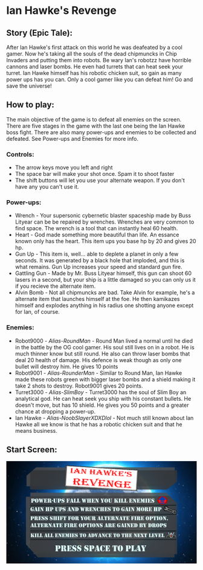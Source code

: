 # Ian Hawke's Revenge

## Story (Epic Tale):
After Ian Hawke's first attack on this world he was deafeated by a cool gamer. Now he's taking all the souls of the dead chipmuncks in Chip Invaders and putting them into robots. Be wary Ian's robotzz have horrible cannons and laser bombs. He even had turrets that can heat seek your turret. Ian Hawke himself has his robotic chicken suit, so gain as many power ups has you can. Only a cool gamer like you can defeat him! Go and save the universe!

## How to play:
The main objective of the game is to defeat all enemies on the screen. There are five stages in the game with the last one being the Ian Hawke boss fight. There are also many power-ups and enemies to be collected and defeated. See Power-ups and Enemies for more info.

### Controls:
- The arrow keys move you left and right
- The space bar will make your shot once. Spam it to shoot faster
- The shift buttons will let you use your alternate weapon. If you don't have any you can't use it.

### Power-ups:
- Wrench - Your supersonic cybernetic blaster spaceship made by Buss Lityear can be be repaired by wrenches. Wrenches are very common to find space. The wrench is a tool that can instantly heal 60 health. 
- Heart - God made something more beautiful than life. An essance known only has the heart. This item ups you base hp by 20 and gives 20 hp.
- Gun Up - This item is, well... able to deplete a planet in only a few seconds. It was generated by a black hole that imploded, and this is what remains. Gun Up increases your speed and standard gun fire.
- Gattling Gun - Made by Mr. Buss Lityear himself, this gun can shoot 60 lasers in a second, but your ship is a little damaged so you can only us it if you recieve the alternate item.
- Alvin Bomb - Not all chipmuncks are bad. Take Alvin for example, he's a alternate item that launches himself at the foe. He then kamikazes himself and explodes anything in his radius one shotting anyone except for Ian, of course.

### Enemies:

- Robot9000 - _Alias-RoundMan_ - Round Man lived a normal until he died in the battle by the OG cool gamer. His soul still lives on in a robot. He is much thinner know but still round. He also can throw laser bombs that deal 20 health of damage. His defence is weak though as only one bullet will destroy him. He gives 10 points
- Robot9001 - _Alias-RounderMan_ - Similar to Round Man, Ian Hawke made these robots green with bigger laser bombs and a shield making it take 2 shots to destroy. Robot9001 gives 20 points.
- Turret3000 - _Alias-SlimBoy_ - Turret3000 has the soul of Slim Boy an analytical god. He can heat seek you ship with his constant bullets. He doesn't move, but has 10 shield. He gives you 50 points and a greater chance at dropping a power-up.
- Ian Hawke - _Alias-NoobSlayerXDXDlol_ - Not much still known about Ian Hawke all we know is that he has a robotic chicken suit and that he means business.

## Start Screen:

![alt text](https://github.com/Fortnite-GOD/Space/blob/master/Images/start_screen.png)


